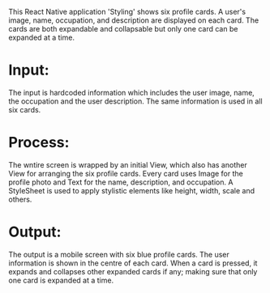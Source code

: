 This React Native application 'Styling' shows six profile cards. A user's image, name, occupation, and description are displayed on each card. The cards are both expandable and collapsable but only one card can be expanded at a time.
# Input:
The input is hardcoded information which includes the user image, name, the occupation and the user description. The same information is used in all six cards.

# Process:
The wntire screen is wrapped by an initial View, which also has another View for arranging the six profile cards. Every card uses Image for the profile photo and Text for the name, description, and occupation. A StyleSheet is used to apply stylistic elements like height, width, scale and others.

# Output:
The output is a mobile screen with six blue profile cards. The user information is shown in the centre of each card. When a card is pressed, it expands and collapses other expanded cards if any; making sure that only one card is expanded at a time.
